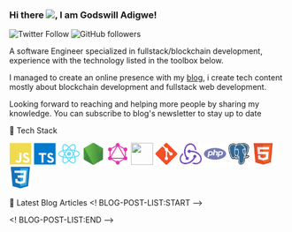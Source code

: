 ### Hi there <img src="https://raw.githubusercontent.com/MartinHeinz/MartinHeinz/master/wave.gif" width="30px" >, I am Godswill Adigwe!
![Twitter Follow](https://img.shields.io/twitter/follow/adigwecodes?style=social)
![GitHub followers](https://img.shields.io/github/followers/gcadigwe?style=social)

A software Engineer specialized in fullstack/blockchain development, experience with the technology listed in the toolbox below. 

I managed to create an online presence with my [blog](https://devsarzy.hashnode.dev), i create tech content mostly about blockchain development and fullstack web development. 

Looking forward to reaching and helping more people by sharing my knowledge. You can subscribe to blog's newsletter to stay up to date

🧰 Tech Stack

<img src="https://github.com/devicons/devicon/blob/master/icons/javascript/javascript-plain.svg" alt="javascript" height="40px" width="40px"> <img src="https://github.com/devicons/devicon/blob/master/icons/typescript/typescript-plain.svg" alt="typescript" height="40px" width="40px"> <img src="https://github.com/devicons/devicon/blob/master/icons/react/react-original.svg" alt="react" height="40px" width="40px"> <img src="https://github.com/devicons/devicon/blob/master/icons/nodejs/nodejs-original.svg" alt="nodejs" height="40px" width="40px">  <img src="https://github.com/devicons/devicon/blob/master/icons/graphql/graphql-plain.svg" alt="graphql" height="40px" width="40px"> <img src="https://upload.wikimedia.org/wikipedia/commons/thumb/9/98/Solidity_logo.svg/386px-Solidity_logo.svg.png" width="40px" height="40px"> <img src="https://github.com/devicons/devicon/blob/master/icons/git/git-plain.svg" width="40px" alt="git" height="40px">  <img src="https://github.com/devicons/devicon/blob/master/icons/redux/redux-original.svg" alt="redux" height="40px" width="40px"> <img src="https://github.com/devicons/devicon/blob/master/icons/php/php-plain.svg" alt="php" height="40px" width="40px"> <img src="https://github.com/devicons/devicon/blob/master/icons/postgresql/postgresql-original.svg" alt="postgres" height="40px" width="40px"> <img src="https://github.com/devicons/devicon/blob/master/icons/html5/html5-original.svg" alt="html" height="40px" width="40px"> <img src="https://github.com/devicons/devicon/blob/master/icons/css3/css3-original.svg" alt="css" height="40px" width="40px">

📖 Latest Blog Articles
<! BLOG-POST-LIST:START -->

<! BLOG-POST-LIST:END -->


<!--
**gcadigwe/gcadigwe** is a ✨ _special_ ✨ repository because its `README.md` (this file) appears on your GitHub profile.

Here are some ideas to get you started:

- 🔭 I’m currently working on ...
- 🌱 I’m currently learning ...
- 👯 I’m looking to collaborate on ...
- 🤔 I’m looking for help with ...
- 💬 Ask me about ...
- 📫 How to reach me: ...
- 😄 Pronouns: ...
- ⚡ Fun fact: ...
-->

